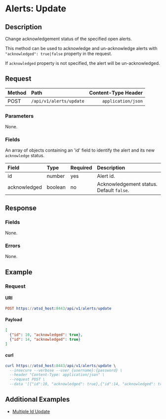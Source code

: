 # Alerts: Update

## Description

Change acknowledgement status of the specified open alerts.

This method can be used to acknowledge and un-acknowledge alerts with `"acknowledged": true|false` property in the request.

If `acknowledged` property is not specified, the alert will be un-acknowledged. 

## Request

| **Method** | **Path** | **Content-Type Header**|
|:---|:---|---:|
| POST | `/api/v1/alerts/update` | `application/json` |

### Parameters

None.

### Fields

An array of objects containing an 'id' field to identify the alert and its new `acknowledge` status.

|**Field**|**Type**|**Required**|**Description**|
|:---|:---|:---|:---|
|id|number|yes|Alert id.|
|acknowledged|boolean|no|Acknowledgement status. Default `false`.|

## Response

### Fields

None.

### Errors

None.

## Example

### Request

#### URI

```elm
POST https://atsd_host:8443/api/v1/alerts/update
```

#### Payload

```json
[
  {"id": 10, "acknowledged": true},
  {"id": 14, "acknowledged": true}
]
```

#### curl

```elm
curl https://atsd_host:8443/api/v1/alerts/update \
  --insecure --verbose --user {username}:{password} \
  --header "Content-Type: application/json" \
  --request POST \
  --data '[{"id":10, "acknowledged": true},{"id":14, "acknowledged": true}]'
```

## Additional Examples
* [Multiple Id Update](examples/update/alerts-update-multiple-id.md)



